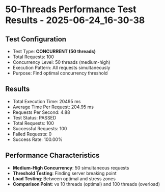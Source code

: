 # 50-Threads Performance Test Results - 2025-06-24_16-30-38

## Test Configuration
- Test Type: **CONCURRENT (50 threads)**
- Total Requests: 100
- Concurrency Level: 50 threads (medium-high)
- Execution Pattern: All requests simultaneously
- Purpose: Find optimal concurrency threshold

## Results
- Total Execution Time: 20495 ms
- Average Time Per Request: 204.95 ms
- Requests Per Second: 4.88
- Test Status: PASSED
- Total Requests: 100
- Successful Requests: 100
- Failed Requests: 0
- Success Rate: 100.00%

## Performance Characteristics
- **Medium-High Concurrency**: 50 simultaneous requests
- **Threshold Testing**: Finding server breaking point
- **Load Testing**: Between optimal and stress zones
- **Comparison Point**: vs 10 threads (optimal) and 100 threads (overload)
